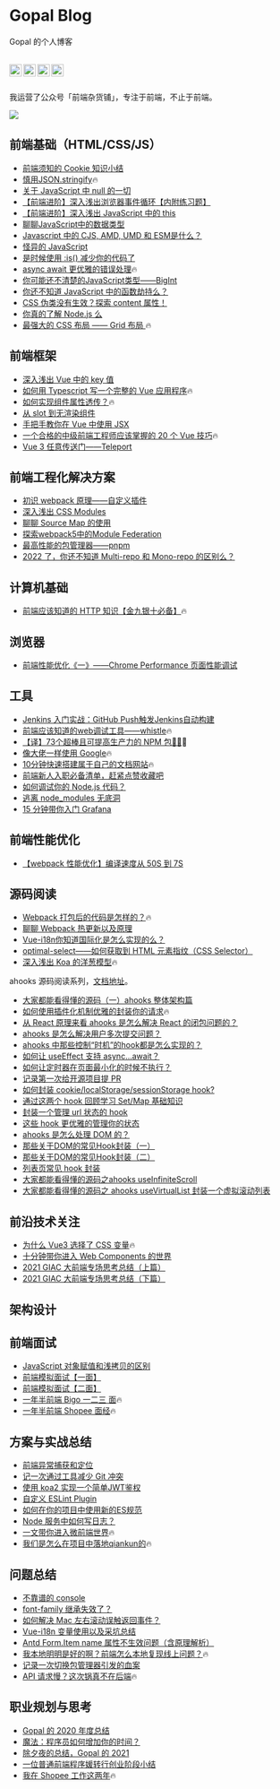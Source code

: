 

# Gopal Blog
Gopal 的个人博客


<br />
<a target="_blank" href="https://juejin.cn/user/3913917123796088">
  <img align="left" title="掘金" alt="gopal" width="22px" src="https://github.com/chokcoco/chokcoco/blob/main/juejin.svg" />
</a>
<a target="_blank" href="https://www.zhihu.com/people/GpingFeng">
  <img align="left" title="知乎" alt="gopal" width="22px" src="https://static.zhihu.com/heifetz/assets/apple-touch-icon-152.a53ae37b.png" />
</a>
<a target="_blank" href="https://segmentfault.com/u/fengguangping">
  <img align="left" title="segmentfault" alt="gopal" width="22px" src="https://cdn.segmentfault.com/r-55f15136/favicon.ico" />
</a>
<a target="_blank" href="https://www.cnblogs.com/gopal/">
  <img align="left" title="博客园" alt="gopal" width="22px" src="https://user-images.githubusercontent.com/20135760/183788581-5ea81bae-4f6f-4fd8-be52-cc1ff8b24969.png" />
</a>
<br />

<br />

我运营了公众号「前端杂货铺」，专注于前端，不止于前端。

![](https://user-images.githubusercontent.com/20135760/185728934-b89103a5-e3ee-4c9f-819e-7fffd5c72f73.png)



## 前端基础（HTML/CSS/JS）
- [前端须知的 Cookie 知识小结](https://github.com/GpingFeng/gopal-blog/issues/79)
- [慎用JSON.stringify](https://github.com/GpingFeng/gopal-blog/issues/80)🔥
- [关于 JavaScript 中 null 的一切](https://github.com/GpingFeng/gopal-blog/issues/81)
- [【前端进阶】深入浅出浏览器事件循环【内附练习题】](https://github.com/GpingFeng/gopal-blog/issues/82)
- [【前端进阶】深入浅出 JavaScript 中的 this](https://github.com/GpingFeng/gopal-blog/issues/83)
- [聊聊JavaScript中的数据类型](https://github.com/GpingFeng/gopal-blog/issues/84)
- [Javascript 中的 CJS, AMD, UMD 和 ESM是什么？](https://github.com/GpingFeng/gopal-blog/issues/85)
- [怪异的 JavaScript](https://github.com/GpingFeng/gopal-blog/issues/86)
- [是时候使用 :is() 减少你的代码了](https://github.com/GpingFeng/gopal-blog/issues/87)
- [async await 更优雅的错误处理](https://github.com/GpingFeng/gopal-blog/issues/88)🔥
- [你可能还不清楚的JavaScript类型——BigInt](https://github.com/GpingFeng/gopal-blog/issues/89)
- [你还不知道 JavaScript 中的函数劫持么？](https://github.com/GpingFeng/gopal-blog/issues/90)
- [CSS 伪类没有生效？探索 content 属性！](https://github.com/GpingFeng/gopal-blog/issues/91)
- [你真的了解 Node.js 么](https://github.com/GpingFeng/gopal-blog/issues/92)
- [最强大的 CSS 布局 —— Grid 布局 ](https://github.com/GpingFeng/gopal-blog/issues/1)🔥

## 前端框架
- [深入浅出 Vue 中的 key 值](https://github.com/GpingFeng/gopal-blog/issues/66)
- [如何用 Typescript 写一个完整的 Vue 应用程序](https://github.com/GpingFeng/gopal-blog/issues/67)🔥
- [如何实现组件属性透传？](https://github.com/GpingFeng/gopal-blog/issues/68)🔥
- [从 slot 到无渲染组件](https://github.com/GpingFeng/gopal-blog/issues/69)
- [手把手教你在 Vue 中使用 JSX](https://github.com/GpingFeng/gopal-blog/issues/70)
- [一个合格的中级前端工程师应该掌握的 20 个 Vue 技巧](https://github.com/GpingFeng/gopal-blog/issues/71)🔥
- [Vue 3 任意传送门——Teleport](https://github.com/GpingFeng/gopal-blog/issues/72)

## 前端工程化解决方案
- [初识 webpack 原理——自定义插件](https://github.com/GpingFeng/gopal-blog/issues/73)
- [深入浅出 CSS Modules](https://github.com/GpingFeng/gopal-blog/issues/74)
- [聊聊 Source Map 的使用](https://github.com/GpingFeng/gopal-blog/issues/75)
- [探索webpack5中的Module Federation](https://github.com/GpingFeng/gopal-blog/issues/76)
- [最高性能的包管理器——pnpm](https://github.com/GpingFeng/gopal-blog/issues/77)
- [2022 了，你还不知道 Multi-repo 和 Mono-repo 的区别么？](https://github.com/GpingFeng/gopal-blog/issues/78)

## 计算机基础
- [前端应该知道的 HTTP 知识【金九银十必备】](https://github.com/GpingFeng/gopal-blog/issues/55)🔥

## 浏览器
- [前端性能优化《一》——Chrome Performance 页面性能调试](https://github.com/GpingFeng/gopal-blog/issues/56)

## 工具
- [Jenkins 入门实战：GitHub Push触发Jenkins自动构建](https://github.com/GpingFeng/gopal-blog/issues/57)
- [前端应该知道的web调试工具——whistle](https://github.com/GpingFeng/gopal-blog/issues/58)🔥
- [【译】73个超棒且可提高生产力的 NPM 包🚀🌱](https://github.com/GpingFeng/gopal-blog/issues/59)🔥
- [像大佬一样使用 Google](https://github.com/GpingFeng/gopal-blog/issues/60)🔥
- [10分钟快速搭建属于自己的文档网站](https://github.com/GpingFeng/gopal-blog/issues/61)🔥
- [前端新人入职必备清单，赶紧点赞收藏吧](https://github.com/GpingFeng/gopal-blog/issues/62)
- [如何调试你的 Node.js 代码？](https://github.com/GpingFeng/gopal-blog/issues/63)
- [逃离 node_modules 无底洞](https://github.com/GpingFeng/gopal-blog/issues/64)
- [15 分钟带你入门 Grafana](https://github.com/GpingFeng/gopal-blog/issues/65)

## 前端性能优化
- [【webpack 性能优化】编译速度从 50S 到 7S](https://github.com/GpingFeng/gopal-blog/issues/24)

## 源码阅读
- [Webpack 打包后的代码是怎样的？](https://github.com/GpingFeng/gopal-blog/issues/19)🔥
- [聊聊 Webpack 热更新以及原理](https://github.com/GpingFeng/gopal-blog/issues/20)
- [Vue-i18n你知道国际化是怎么实现的么？](https://github.com/GpingFeng/gopal-blog/issues/21)
- [optimal-select——如何获取到 HTML 元素指纹（CSS Selector）](https://github.com/GpingFeng/gopal-blog/issues/22)
- [深入浅出 Koa 的洋葱模型](https://github.com/GpingFeng/gopal-blog/issues/23)🔥

ahooks 源码阅读系列，[文档地址](https://gpingfeng.github.io/ahooks-analysis/)。
- [大家都能看得懂的源码（一）ahooks 整体架构篇](https://github.com/GpingFeng/gopal-blog/issues/2)
- [如何使用插件化机制优雅的封装你的请求](https://github.com/GpingFeng/gopal-blog/issues/3)🔥
- [从 React 原理来看 ahooks 是怎么解决 React 的闭包问题的？](https://github.com/GpingFeng/gopal-blog/issues/4)
- [ahooks 是怎么解决用户多次提交问题？](https://github.com/GpingFeng/gopal-blog/issues/5)
- [ahooks 中那些控制“时机”的hook都是怎么实现的？](https://github.com/GpingFeng/gopal-blog/issues/6)
- [如何让 useEffect 支持 async...await？](https://github.com/GpingFeng/gopal-blog/issues/7)
- [如何让定时器在页面最小化的时候不执行？](https://github.com/GpingFeng/gopal-blog/issues/8)
- [记录第一次给开源项目提 PR](https://github.com/GpingFeng/gopal-blog/issues/9)
- [如何封装 cookie/localStorage/sessionStorage hook?](https://github.com/GpingFeng/gopal-blog/issues/10)
- [通过这两个 hook 回顾学习 Set/Map 基础知识](https://github.com/GpingFeng/gopal-blog/issues/11)
- [封装一个管理 url 状态的 hook](https://github.com/GpingFeng/gopal-blog/issues/12)
- [这些 hook 更优雅的管理你的状态](https://github.com/GpingFeng/gopal-blog/issues/13)
- [ahooks 是怎么处理 DOM 的？](https://github.com/GpingFeng/gopal-blog/issues/14)
- [那些关于DOM的常见Hook封装（一） ](https://github.com/GpingFeng/gopal-blog/issues/17)
- [那些关于DOM的常见Hook封装（二）](https://github.com/GpingFeng/gopal-blog/issues/15)
- [列表页常见 hook 封装](https://github.com/GpingFeng/gopal-blog/issues/16)
- [大家都能看得懂的源码之ahooks useInfiniteScroll](https://github.com/GpingFeng/gopal-blog/issues/93)
- [大家都能看得懂的源码之 ahooks useVirtualList 封装一个虚拟滚动列表](https://github.com/GpingFeng/gopal-blog/issues/94)


## 前沿技术关注
- [为什么 Vue3 选择了 CSS 变量](https://github.com/GpingFeng/gopal-blog/issues/25)🔥
- [十分钟带你进入 Web Components 的世界](https://github.com/GpingFeng/gopal-blog/issues/26)
- [2021 GIAC 大前端专场思考总结（上篇）](https://github.com/GpingFeng/gopal-blog/issues/27)
- [2021 GIAC 大前端专场思考总结（下篇）](https://github.com/GpingFeng/gopal-blog/issues/28)

## 架构设计

## 前端面试
- [JavaScript 对象赋值和浅拷贝的区别](https://github.com/GpingFeng/gopal-blog/issues/29)
- [前端模拟面试【一面】](https://github.com/GpingFeng/gopal-blog/issues/30)
- [前端模拟面试【二面】](https://github.com/GpingFeng/gopal-blog/issues/31)
- [一年半前端 Bigo 一二三 面](https://github.com/GpingFeng/gopal-blog/issues/32)🔥
- [一年半前端 Shopee 面经](https://github.com/GpingFeng/gopal-blog/issues/33)🔥

## 方案与实战总结
- [前端异常捕获和定位](https://github.com/GpingFeng/gopal-blog/issues/34)
- [记一次通过工具减少 Git 冲突](https://github.com/GpingFeng/gopal-blog/issues/35)
- [使用 koa2 实现一个简单JWT鉴权](https://github.com/GpingFeng/gopal-blog/issues/36)
- [自定义 ESLint Plugin](https://github.com/GpingFeng/gopal-blog/issues/37)
- [如何在你的项目中使用新的ES规范](https://github.com/GpingFeng/gopal-blog/issues/38)
- [Node 服务中如何写日志？](https://github.com/GpingFeng/gopal-blog/issues/39)
- [一文带你进入微前端世界](https://github.com/GpingFeng/gopal-blog/issues/40)🔥
- [我们是怎么在项目中落地qiankun的](https://github.com/GpingFeng/gopal-blog/issues/41)🔥

## 问题总结
- [不靠谱的 console](https://github.com/GpingFeng/gopal-blog/issues/42)
- [font-family 继承失效了？](https://github.com/GpingFeng/gopal-blog/issues/43)
- [如何解决 Mac 左右滚动误触返回事件？](https://github.com/GpingFeng/gopal-blog/issues/44)
- [Vue-i18n 变量使用以及采坑总结](https://github.com/GpingFeng/gopal-blog/issues/45)
- [Antd Form.Item name 属性不生效问题（含原理解析）](https://github.com/GpingFeng/gopal-blog/issues/46)
- [我本地明明是好的啊？前端怎么本地复现线上问题？](https://github.com/GpingFeng/gopal-blog/issues/47)🔥
- [记录一次切换包管理器引发的血案](https://github.com/GpingFeng/gopal-blog/issues/48)
- [API 请求慢？这次锅真不在后端](https://github.com/GpingFeng/gopal-blog/issues/49)🔥

## 职业规划与思考
- [Gopal 的 2020 年度总结 ](https://github.com/GpingFeng/gopal-blog/issues/50)
- [魔法：程序员如何增加你的时间？](https://github.com/GpingFeng/gopal-blog/issues/51)
- [除夕夜的总结，Gopal 的 2021](https://github.com/GpingFeng/gopal-blog/issues/52)
- [一位普通前端程序媛转行创业阶段小结](https://github.com/GpingFeng/gopal-blog/issues/53)
- [我在 Shopee 工作这两年](https://github.com/GpingFeng/gopal-blog/issues/54)🔥


